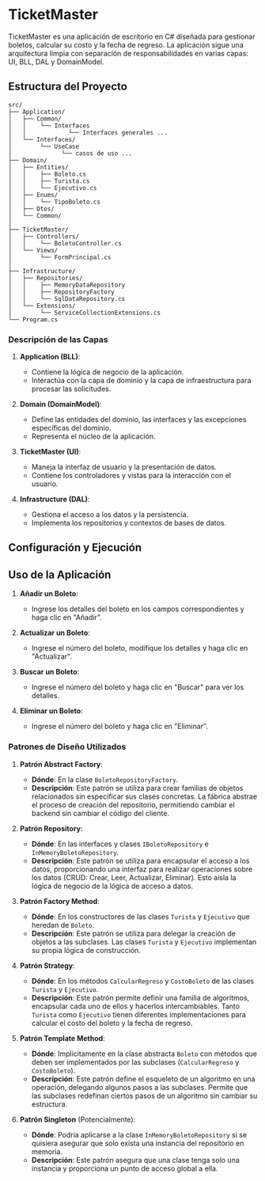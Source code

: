 # TicketMaster

TicketMaster es una aplicación de escritorio en C# diseñada para gestionar boletos, calcular su costo y la fecha de regreso. La aplicación sigue una arquitectura limpia con separación de responsabilidades en varias capas: UI, BLL, DAL y DomainModel.

## Estructura del Proyecto

```plaintext
src/
├── Application/
│   ├── Common/
│   │    └── Interfaces
│   │            └── Interfaces generales ...
│   └── Interfaces/
│        └── UseCase
│              └── casos de uso ...
├── Domain/
│   ├── Entities/
│   │    ├── Boleto.cs
│   │    ├── Turista.cs
│   │    └── Ejecutivo.cs
│   ├── Enums/
│   │    └── TipoBoleto.cs
│   ├── Dtos/
│   └── Common/
│       
├── TicketMaster/
│   ├── Controllers/
│   │    └── BoletoController.cs
│   └── Views/
│        └── FormPrincipal.cs
│ 
├── Infrastructure/
│   ├── Repositories/
│   │    ├── MemoryDataRepository
│   │    ├── RepositoryFactory
│   │    └── SqlDataRepository.cs
│   └── Extensions/
│        └── ServiceCollectionExtensions.cs
└── Program.cs
```

### Descripción de las Capas

1. **Application (BLL)**:
   - Contiene la lógica de negocio de la aplicación.
   - Interactúa con la capa de dominio y la capa de infraestructura para procesar las solicitudes.

2. **Domain (DomainModel)**:
   - Define las entidades del dominio, las interfaces y las excepciones específicas del dominio.
   - Representa el núcleo de la aplicación.

3. **TicketMaster (UI)**:
   - Maneja la interfaz de usuario y la presentación de datos.
   - Contiene los controladores y vistas para la interacción con el usuario.

4. **Infrastructure (DAL)**:
   - Gestiona el acceso a los datos y la persistencia.
   - Implementa los repositorios y contextos de bases de datos.

## Configuración y Ejecución



## Uso de la Aplicación

1. **Añadir un Boleto**:
   - Ingrese los detalles del boleto en los campos correspondientes y haga clic en "Añadir".

2. **Actualizar un Boleto**:
   - Ingrese el número del boleto, modifique los detalles y haga clic en "Actualizar".

3. **Buscar un Boleto**:
   - Ingrese el número del boleto y haga clic en "Buscar" para ver los detalles.

4. **Eliminar un Boleto**:
   - Ingrese el número del boleto y haga clic en "Eliminar".


### Patrones de Diseño Utilizados

1. **Patrón Abstract Factory**:
   - **Dónde**: En la clase `BoletoRepositoryFactory`.
   - **Descripción**: Este patrón se utiliza para crear familias de objetos relacionados sin especificar sus clases concretas. La fábrica abstrae el proceso de creación del repositorio, permitiendo cambiar el backend sin cambiar el código del cliente.

2. **Patrón Repository**:
   - **Dónde**: En las interfaces y clases `IBoletoRepository` e `InMemoryBoletoRepository`.
   - **Descripción**: Este patrón se utiliza para encapsular el acceso a los datos, proporcionando una interfaz para realizar operaciones sobre los datos (CRUD: Crear, Leer, Actualizar, Eliminar). Esto aísla la lógica de negocio de la lógica de acceso a datos.

3. **Patrón Factory Method**:
   - **Dónde**: En los constructores de las clases `Turista` y `Ejecutivo` que heredan de `Boleto`.
   - **Descripción**: Este patrón se utiliza para delegar la creación de objetos a las subclases. Las clases `Turista` y `Ejecutivo` implementan su propia lógica de construcción.

4. **Patrón Strategy**:
   - **Dónde**: En los métodos `CalcularRegreso` y `CostoBoleto` de las clases `Turista` y `Ejecutivo`.
   - **Descripción**: Este patrón permite definir una familia de algoritmos, encapsular cada uno de ellos y hacerlos intercambiables. Tanto `Turista` como `Ejecutivo` tienen diferentes implementaciones para calcular el costo del boleto y la fecha de regreso.

5. **Patrón Template Method**:
   - **Dónde**: Implícitamente en la clase abstracta `Boleto` con métodos que deben ser implementados por las subclases (`CalcularRegreso` y `CostoBoleto`).
   - **Descripción**: Este patrón define el esqueleto de un algoritmo en una operación, delegando algunos pasos a las subclases. Permite que las subclases redefinan ciertos pasos de un algoritmo sin cambiar su estructura.

6. **Patrón Singleton** (Potencialmente):
   - **Dónde**: Podría aplicarse a la clase `InMemoryBoletoRepository` si se quisiera asegurar que solo exista una instancia del repositorio en memoria.
   - **Descripción**: Este patrón asegura que una clase tenga solo una instancia y proporciona un punto de acceso global a ella.
